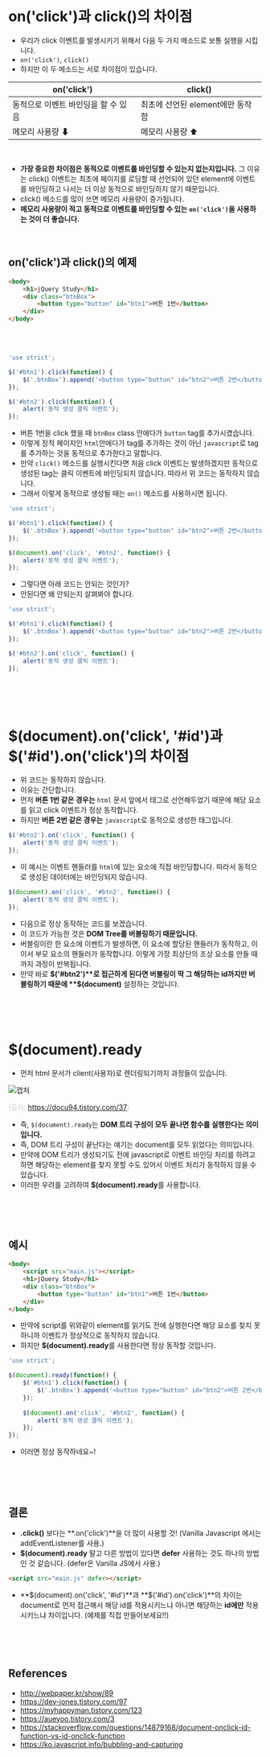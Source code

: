 # on('click')과 click()의 차이점

- 우리가 click 이벤트를 발생시키기 위해서 다음 두 가지 메소드로 보통 실행을 시킵니다.
- `on('click')`, `click()`
- 하지만 이 두 메소드는 서로 차이점이 있습니다.

|on('click')|click()|
|---|---|
|동적으로 이벤트 바인딩을 할 수 있음|최초에 선언된 element에만 동작함|
|메모리 사용량 ⬇|메모리 사용량 ⬆|

<br/>

- **가장 중요한 차이점은 동적으로 이벤트를 바인딩할 수 있는지 없는지입니다.** 그 이유는 click() 이벤트는 최초에 페이지를 로딩할 때 선언되어 있던 element에 이벤트를 바인딩하고 나서는 더 이상 동적으로 바인딩하지 않기 때문입니다.
- click() 메소드를 많이 쓰면 메모리 사용량이 증가됩니다.
- **메모리 사용량이 적고 동적으로 이벤트를 바인딩할 수 있는 `on('click')`을 사용하는 것이 더 좋습니다.**

<br>

## on('click')과 click()의 예제

```html
<body>
    <h1>jQuery Study</h1>
    <div class="btnBox">
        <button type="button" id="btn1">버튼 1번</button>
    </div>
</body>
```

<br>
<br>


```javascript
'use strict';

$('#btn1').click(function() {
    $('.btnBox').append('<button type="button" id="btn2">버튼 2번</button>');
});

$('#btn2').click(function() {
    alert('동적 생성 클릭 이벤트');
});
```

- 버튼 1번을 click 했을 때 `btnBox` class 안에다가 `button` tag를 추가시켰습니다.
- 이렇게 정적 페이지인 `html`안에다가 tag를 추가하는 것이 아닌 `javascript`로 tag를 추가하는 것을 동적으로 추가한다고 말합니다.
- 만약 `click()` 메소드를 실행시킨다면 처음 click 이벤트는 발생하겠지만 동적으로 생성된 tag는 클릭 이벤트에 바인딩되지 않습니다. 따라서 위 코드는 동작하지 않습니다.
- 그래서 이렇게 동적으로 생성될 때는 `on()` 메소드를 사용하시면 됩니다.

```javascript
'use strict';

$('#btn1').click(function() {
    $('.btnBox').append('<button type="button" id="btn2">버튼 2번</button>');
});

$(document).on('click', '#btn2', function() {
    alert('동적 생성 클릭 이벤트');
});
```

- 그렇다면 아래 코드는 안되는 것인가?
- 안된다면 왜 안되는지 살펴봐야 합니다.

```javascript
'use strict';

$('#btn1').click(function() {
    $('.btnBox').append('<button type="button" id="btn2">버튼 2번</button>');
});

$('#btn2').on('click', function() {
    alert('동적 생성 클릭 이벤트');
});
```

<br/>
<br/>
<br/>

# $(document).on('click', '#id')과 $('#id').on('click')의 차이점

- 위 코드는 동작하지 않습니다.
- 이유는 간단합니다.
- 먼저 **버튼 1번 같은 경우는** `html` 문서 앞에서 태그로 선언해두었기 때문에 해당 요소를 읽고 click 이벤트가 정상 동작합니다.
- 하지만 **버튼 2번 같은 경우는** `javascript`로 동적으로 생성한 태그입니다.

```javascript
$('#btn2').on('click', function() {
    alert('동적 생성 클릭 이벤트');
});
```

- 이 예시는 이벤트 핸들러를 `html`에 있는 요소에 직접 바인딩합니다. 따라서 동적으로 생성된 데이터에는 바인딩되지 않습니다.

```javascript
$(document).on('click', '#btn2', function() {
    alert('동적 생성 클릭 이벤트');
});
```

- 다음으로 정상 동작하는 코드를 보겠습니다.
- 이 코드가 가능한 것은 **DOM Tree를 버블링하기 때문입니다.**
- 버블링이란 한 요소에 이벤트가 발생하면, 이 요소에 할당된 핸들러가 동작하고, 이이서 부모 요소의 핸들러가 동작합니다. 이렇게 가장 최상단의 조상 요소를 만들 때까지 과정이 반복됩니다.
- 만약 바로 **$('#btn2')**로 접근하게 된다면 버블링이 딱 그 해당하는 id까지만 버블링하기 때문에 **$(document)** 설정하는 것입니다.

<br>
<br>
<br>

# $(document).ready

- 먼저 html 문서가 client(사용자)로 렌더링되기까지 과정들이 있습니다.

![캡처](https://user-images.githubusercontent.com/55525868/132159469-747714bf-c45b-470c-856d-2ccf27d1c975.JPG)

<span style="color:#d3d3d3">(출처: https://docu94.tistory.com/37)</span>

- 즉, `$(document).ready`는 **DOM 트리 구성이 모두 끝나면 함수를 실행한다는 의미입니다.**
- 즉, DOM 트리 구성이 끝난다는 얘기는 document를 모두 읽었다는 의미입니다.
- 만약에 DOM 트리가 생성되기도 전에 javascript로 이벤트 바인딩 처리를 하려고 하면 해당하는 element를 찾지 못할 수도 있어서 이벤트 처리가 동작하지 않을 수 있습니다.
- 이러한 우려를 고려하여 **$(document).ready**를 사용합니다.

<br/>
<br/>
<br/>

## 예시

```html
<body>
    <script src="main.js"></script>
    <h1>jQuery Study</h1>
    <div class="btnBox">
        <button type="button" id="btn1">버튼 1번</button>
    </div>
</body>
```

- 만약에 script를 위와같이 element를 읽기도 전에 실행한다면 해당 요소를 찾지 못하니까 이벤트가 정상적으로 동작하지 않습니다.
- 하지만 **$(document).ready**를 사용한다면 정상 동작할 것입니다.

```javascript
'use strict';

$(document).ready(function() {
    $('#btn1').click(function() {
        $('.btnBox').append('<button type="button" id="btn2">버튼 2번</button>');
    });
    
    $(document).on('click', '#btn2', function() {
        alert('동적 생성 클릭 이벤트');
    });
});
```

- 이러면 정상 동작하네요~!

<br/>
<br/>
<br/>

## 결론

- **\.click()** 보다는 **\.on('click')**을 더 많이 사용할 것! (Vanilla Javascript 에서는 addEventListener를 사용.)
- **$(document).ready** 말고 다른 방법이 있다면 **defer** 사용하는 것도 하나의 방법인 것 같습니다. (defer은 Vanilla JS에서 사용.)

```html
<script src="main.js" defer></script>
```

- **\$(document).on('click', '#id')**과 **\$('#id').on('click')**의 차이는 document로 먼저 접근해서 해당 id를 적용시키느냐 아니면 해당하는 **id에만** 적용시키느냐 차이입니다. (예제를 직접 만들어보세요!!)

<br/>
<br/>
<br/>

## References

- http://webpaper.kr/show/89
- https://dev-jones.tistory.com/97
- https://myhappyman.tistory.com/123
- https://aueyoo.tistory.com/3
- https://stackoverflow.com/questions/14879168/document-onclick-id-function-vs-id-onclick-function
- https://ko.javascript.info/bubbling-and-capturing
